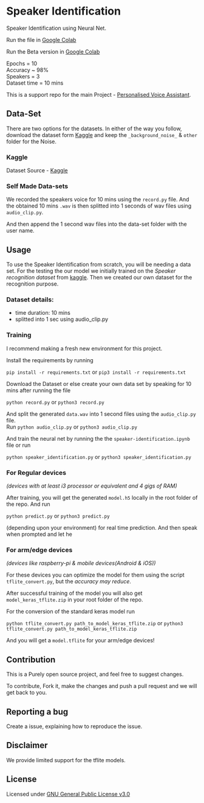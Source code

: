 # Speaker Identification

Speaker Identification using Neural Net.<br>

Run the file in [Google Colab](https://colab.research.google.com/github/SkyDocs/speaker-identification/blob/master/speaker-identification.ipynb)<br>

Run the Beta version in [Google Colab](https://colab.research.google.com/drive/12lmdoBpwZkkrtI6jak9utgAYlpBEiEVM#scrollTo=5j0lgVmAC7-V)<br>

Epochs = 10<br>
Accuracy ~ 98%<br>
Speakers = 3<br>
Dataset time = 10 mins

This is a support repo for the main Project - [Personalised Voice Assistant](https://github.com/SkyDocs/personalised-voice-assistant).


## Data-Set

There are two options for the datasets. In either of the way you follow, download the dataset form [Kaggle](https://www.kaggle.com/kongaevans/speaker-recognition-dataset) and keep the `_background_noise_` &  `other` folder for the Noise.


### Kaggle

Dataset Source - [Kaggle](https://www.kaggle.com/kongaevans/speaker-recognition-dataset)<br>


### Self Made Data-sets

We recorded the speakers voice for 10 mins using the `record.py` file. And the obtained 10 mins `.wav` is then splitted into 1 seconds of wav files using `audio_clip.py`.

And then append the 1 second wav files into the data-set folder with the user name. 


## Usage

To use the Speaker Identification from scratch, you will be needing a data set. For the testing the our model we initially trained on the *Speaker recognition dataset* from [kaggle](https://www.kaggle.com/kongaevans/speaker-recognition-dataset). Then we created our own dataset for the recognition purpose.<br>
### Dataset details:
- time duration: 10 mins
- splitted into 1 sec using audio_clip.py

### Training
I recommend making a fresh new environment for this project.

Install the requirements by running 

`pip install -r requirements.txt` or `pip3 install -r requirements.txt`

Download the Dataset or else create your own data set by speaking for 10 mins after running the file

`python record.py` or `python3 record.py`

And split the generated `data.wav` into 1 second files using the `audio_clip.py` file.<br>
Run 
`python audio_clip.py` or `python3 audio_clip.py`

And train the neural net by running the the `speaker-identification.ipynb` file or run

`python speaker_identification.py` or `python3 speaker_identification.py`

### For Regular devices
*(devices with at least i3 processor or equivalent and 4 gigs of RAM)*

After training, you will get the generated `model.h5` locally in the root folder of the repo. 
And run

`python predict.py` or `python3 predict.py` 

(depending upon your environment) for real time prediction. And then speak when prompted and let he

### For arm/edge devices
*(devices like raspberry-pi & mobile devices(Android & iOS))*

For these devices you can optimize the model for them using the script `tflite_convert.py`, but the *accuracy may reduce*.

After successful training of the model you will also get `model_keras_tflite.zip` in your root folder of the repo.

For the conversion of the standard keras model run 

`python tflite_convert.py path_to_model_keras_tflite.zip` or `python3 tflite_convert.py path_to_model_keras_tflite.zip`

And you will get a `model.tflite` for your arm/edge devices!

## Contribution

This is a Purely open source project, and feel free to suggest changes.<br>

To contribute, Fork it, make the changes and push a pull request and we will get back to you.

## Reporting a bug

Create a issue, explaining how to reproduce the issue.

## Disclaimer

We provide limited support for the tflite models.
 

## License

Licensed under [GNU General Public License v3.0](https://github.com/SkyDocs/speaker-identification/blob/master/LICENSE)
